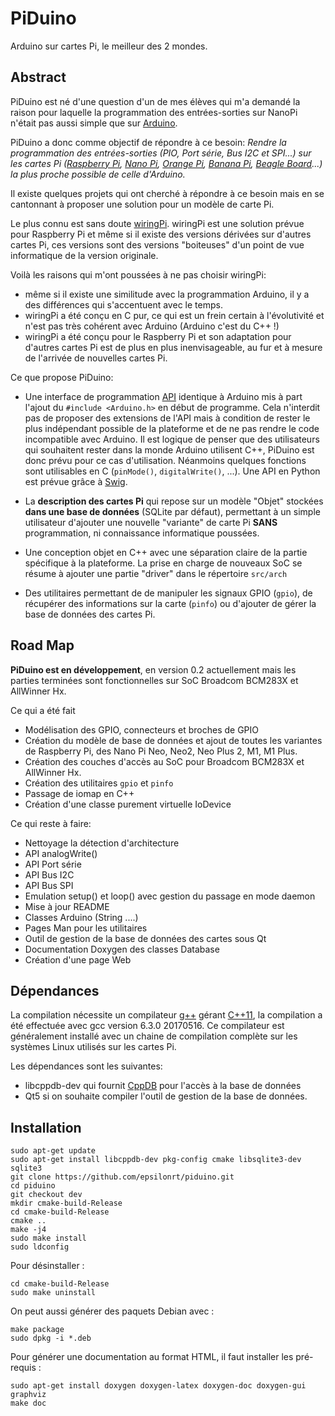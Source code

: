 # PiDuino

Arduino sur cartes Pi, le meilleur des 2 mondes.

## Abstract 

PiDuino est né d'une question d'un de mes élèves qui m'a demandé la 
raison pour laquelle la programmation des entrées-sorties sur NanoPi 
n'était pas aussi simple que sur [Arduino](https://www.arduino.cc/).

PiDuino a donc comme objectif de répondre à ce besoin: _Rendre la 
programmation des entrées-sorties (PIO, Port série, Bus I2C et 
SPI...) sur les cartes Pi ([Raspberry 
Pi](https://www.raspberrypi.org/), [Nano Pi](http://www.nanopi.org/), 
[Orange Pi](http://www.orangepi.org/), [Banana 
Pi](http://www.banana-pi.org/), [Beagle 
Board](https://beagleboard.org/)...) la plus proche possible de celle d'Arduino._

Il existe quelques projets qui ont cherché à répondre à ce besoin mais en se cantonnant à proposer une solution pour un modèle de carte Pi. 

Le plus connu est sans doute [wiringPi](https://github.com/WiringPi). 
wiringPi est une solution prévue pour Raspberry Pi et même si il 
existe des versions dérivées sur d'autres cartes Pi, ces versions 
sont des versions "boiteuses" d'un point de vue informatique de la version originale.

Voilà les raisons qui m'ont poussées à ne pas choisir wiringPi:

* même si il existe une similitude avec la programmation Arduino, il y 
a des différences qui s'accentuent avec le temps.  
* wiringPi a été conçu en C pur, ce qui est un frein certain à 
l'évolutivité et n'est pas très cohérent avec Arduino (Arduino 
c'est du C++ !)  
* wiringPi a été conçu pour le Raspberry Pi et son adaptation pour 
d'autres cartes Pi est de plus en plus inenvisageable, au fur et à 
mesure de l'arrivée de nouvelles cartes Pi.

Ce que propose PiDuino:

* Une interface de programmation 
[API](https://en.wikipedia.org/wiki/Application_programming_interface) identique à Arduino mis à part 
l'ajout du `#include <Arduino.h>` en début de programme. Cela 
n'interdit pas de proposer des extensions de l'API mais à condition de 
rester le plus indépendant possible de la plateforme et de ne pas 
rendre le code incompatible avec Arduino. Il est logique de penser que 
des utilisateurs qui souhaitent rester dans la monde Arduino utilisent 
C++, PiDuino est donc prévu pour ce cas d'utilisation. Néanmoins quelques fonctions sont utilisables en C (`pinMode()`, 
`digitalWrite()`, ...). Une API en Python est prévue grâce à 
[Swig](http://www.swig.org/).

* La **description des cartes Pi** qui repose sur un modèle "Objet" 
stockées **dans une base de données** (SQLite par défaut), permettant à 
un simple utilisateur d'ajouter une nouvelle "variante" de carte Pi **SANS**
programmation, ni connaissance informatique poussées.

* Une conception objet en C++ avec une séparation claire de la partie 
spécifique à la plateforme. La prise en charge de nouveaux SoC se 
résume à ajouter une partie "driver" dans le répertoire `src/arch`

* Des utilitaires permettant de de manipuler les signaux GPIO (`gpio`), de 
récupérer des informations sur la carte (`pinfo`) ou d'ajouter de 
gérer la base de données des cartes Pi.

## Road Map

**PiDuino est en développement**, en version 0.2 actuellement mais les 
parties terminées sont fonctionnelles sur SoC Broadcom BCM283X et 
AllWinner Hx.

Ce qui a été fait 

* Modélisation des GPIO, connecteurs et broches de GPIO  
* Création du modèle de base de données et ajout de toutes les 
variantes de Raspberry Pi, des Nano Pi Neo, Neo2, Neo Plus 2, M1, M1 
Plus.  
* Création des couches d'accès au SoC pour Broadcom BCM283X et 
AllWinner Hx.  
* Création des utilitaires `gpio` et `pinfo`
* Passage de iomap en C++    
* Création d'une classe purement virtuelle IoDevice  

Ce qui reste à faire:

* Nettoyage la détection d'architecture   
* API analogWrite()
* API Port série  
* API Bus I2C
* API Bus SPI  
* Emulation setup() et loop() avec gestion du passage en mode daemon
* Mise à jour README   
* Classes Arduino (String ....)  
* Pages Man pour les utilitaires  
* Outil de gestion de la base de données des cartes sous Qt  
* Documentation Doxygen des classes Database  
* Création d'une page Web  

## Dépendances

La compilation nécessite un compilateur [g++](https://gcc.gnu.org) gérant 
[C++11](https://en.wikipedia.org/wiki/C%2B%2B11), la compilation a 
été effectuée avec gcc version 6.3.0 20170516. Ce compilateur est 
généralement installé avec un chaine de compilation complète sur 
les systèmes Linux utilisés sur les cartes Pi.

Les dépendances sont les suivantes:

* libcppdb-dev qui fournit [CppDB](http://cppcms.com/sql/cppdb/) pour 
l'accès à la base de données  
* Qt5 si on souhaite compiler l'outil de gestion de la base de données.


## Installation

    sudo apt-get update
    sudo apt-get install libcppdb-dev pkg-config cmake libsqlite3-dev sqlite3
    git clone https://github.com/epsilonrt/piduino.git
    cd piduino
    git checkout dev
    mkdir cmake-build-Release
    cd cmake-build-Release
    cmake ..
    make -j4
    sudo make install
    sudo ldconfig

Pour désinstaller :

    cd cmake-build-Release
    sudo make uninstall

On peut aussi générer des paquets Debian avec :

    make package
    sudo dpkg -i *.deb

Pour générer une documentation au format HTML, il faut installer les 
pré-requis :

    sudo apt-get install doxygen doxygen-latex doxygen-doc doxygen-gui graphviz
    make doc

